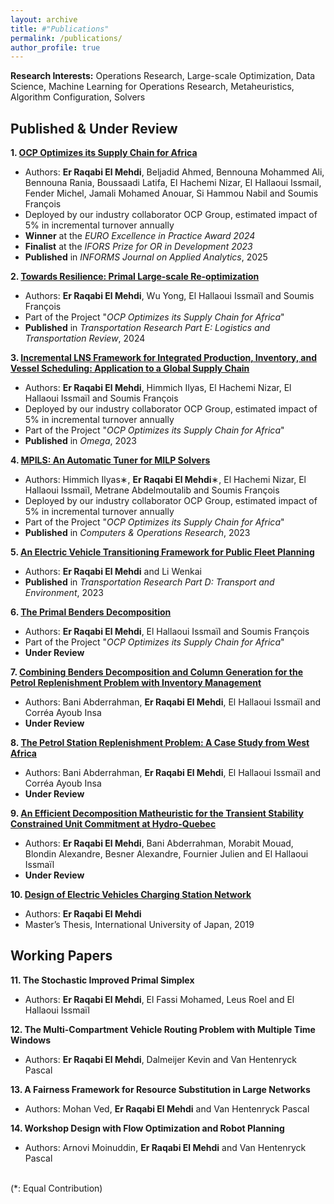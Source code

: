 ```yaml
---
layout: archive
title: #"Publications"
permalink: /publications/
author_profile: true
---
```


**Research Interests:** Operations Research, Large-scale Optimization, Data Science, Machine Learning for Operations Research, Metaheuristics, Algorithm Configuration, Solvers

Published & Under Review
------
**1. [OCP Optimizes its Supply Chain for Africa](https://doi.org/10.1287/inte.2023.0073)**
 - Authors: **Er Raqabi El Mehdi**, Beljadid Ahmed, Bennouna Mohammed Ali, Bennouna Rania, Boussaadi Latifa, El Hachemi Nizar, El Hallaoui Issmail, Fender Michel, Jamali Mohamed Anouar, Si Hammou Nabil and Soumis François
 - Deployed by our industry collaborator OCP Group, estimated impact of 5% in incremental turnover annually
 - **Winner** at the *EURO Excellence in Practice Award 2024*
 - **Finalist** at the *IFORS Prize for OR in Development 2023*
 - **Published** in *INFORMS Journal on Applied Analytics*, 2025

**2. [Towards Resilience: Primal Large-scale Re-optimization](https://doi.org/10.1016/j.tre.2024.103819)**
 - Authors: **Er Raqabi El Mehdi**, Wu Yong, El Hallaoui Issmaïl and Soumis François
 - Part of the Project "*OCP Optimizes its Supply Chain for Africa*"
 - **Published** in *Transportation Research Part E: Logistics and Transportation Review*, 2024

**3. [Incremental LNS Framework for Integrated Production, Inventory, and Vessel Scheduling: Application to a Global Supply Chain](https://www.sciencedirect.com/science/article/pii/S0305048322002274)**
 - Authors: **Er Raqabi El Mehdi**, Himmich Ilyas, El Hachemi Nizar, El Hallaoui Issmaïl and Soumis François
 - Deployed by our industry collaborator OCP Group, estimated impact of 5% in incremental turnover annually
 - Part of the Project "*OCP Optimizes its Supply Chain for Africa*"
 - **Published** in *Omega*, 2023

**4. [MPILS: An Automatic Tuner for MILP Solvers](https://www.sciencedirect.com/science/article/pii/S0305054823002083)** 
 - Authors: Himmich Ilyas∗, **Er Raqabi El Mehdi**∗, El Hachemi Nizar, El Hallaoui Issmaïl, Metrane Abdelmoutalib and Soumis François
 - Deployed by our industry collaborator OCP Group, estimated impact of 5% in incremental turnover annually
 - Part of the Project "*OCP Optimizes its Supply Chain for Africa*"
 - **Published** in *Computers & Operations Research*, 2023

**5. [An Electric Vehicle Transitioning Framework for Public Fleet Planning](https://www.sciencedirect.com/science/article/pii/S1361920923001293)**
 - Authors: **Er Raqabi El Mehdi** and Li Wenkai 
 - **Published** in *Transportation Research Part D: Transport and Environment*, 2023

**6. [The Primal Benders Decomposition](https://www.gerad.ca/en/papers/G-2023-27)** 
 - Authors: **Er Raqabi El Mehdi**, El Hallaoui Issmaïl and Soumis François
 - Part of the Project "*OCP Optimizes its Supply Chain for Africa*"
 - **Under Review**

**7. [Combining  Benders Decomposition and Column Generation for the Petrol Replenishment Problem with Inventory Management](https://www.gerad.ca/en/papers/G-2024-18)**
 - Authors: Bani Abderrahman, **Er Raqabi El Mehdi**, El Hallaoui Issmaïl and Corréa Ayoub Insa
 - **Under Review**

**8. [The Petrol Station Replenishment Problem: A Case Study from West Africa](https://www.gerad.ca/en/papers/G-2024-19)**
 - Authors: Bani Abderrahman, **Er Raqabi El Mehdi**, El Hallaoui Issmaïl and Corréa Ayoub Insa
 - **Under Review**

**9. [An Efficient Decomposition Matheuristic for the Transient Stability Constrained Unit Commitment at Hydro-Quebec](https://www.gerad.ca/en/papers/G-2024-38)**
 - Authors: **Er Raqabi El Mehdi**, Bani Abderrahman, Morabit Mouad, Blondin Alexandre, Besner Alexandre, Fournier Julien and El Hallaoui Issmaïl
 - **Under Review**

**10. [Design of Electric Vehicles Charging Station Network](https://www.iuj.ac.jp/mlic/theses/thesis_details.cfm?ID=2B7015)**
 - Authors: **Er Raqabi El Mehdi** 
 - Master’s Thesis, International University of Japan, 2019

Working Papers
------

**11. The Stochastic Improved Primal Simplex**
 - Authors: **Er Raqabi El Mehdi**, El Fassi Mohamed, Leus Roel and El Hallaoui Issmaïl

**12. The Multi-Compartment Vehicle Routing Problem with Multiple Time Windows**
 - Authors: **Er Raqabi El Mehdi**, Dalmeijer Kevin and Van Hentenryck Pascal

**13. A Fairness Framework for Resource Substitution in Large Networks**
 - Authors: Mohan Ved, **Er Raqabi El Mehdi** and Van Hentenryck Pascal

**14. Workshop Design with Flow Optimization and Robot Planning**
 - Authors: Arnovi Moinuddin, **Er Raqabi El Mehdi** and Van Hentenryck Pascal

<br>
(*: Equal Contribution)

 [comment]: <> (- **Selected** for Presentation at the *23rd Conference of the International Federation of Operational Research Societies, Santiago, Chile, on 10-14 July 2023*)

 [comment]: <> (**12. A Parallel Multi-Purpose Tuner for MIP Solvers** - Authors: **Er Raqabi El Mehdi**, Siwane Oussama, El Hallaoui Issmaïl and Beljadid Ahmed )